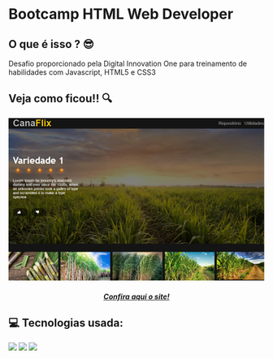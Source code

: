 # Bootcamp HTML Web Developer
<h2> O que é isso ? 😎</h2>
    Desafio proporcionado pela Digital Innovation One para treinamento de habilidades com Javascript, HTML5 e CSS3
<div>
  <h2> Veja como ficou!! 🔍</h2>
  <img src="https://github.com/LuisGustavo2010/Canaflix/blob/main/img/Preview.png?raw=true" />
  <h5 align="center"><a href="https://canaflix.netlify.app/">Confira aqui o site!</a> </h5>
</div>

<div>
  <h2> 💻 Tecnologias usada:</h2>
  <img src="https://img.shields.io/badge/HTML5-E34F26?style=for-the-badge&logo=html5&logoColor=white&style=plastic" />
  <img src="https://img.shields.io/badge/CSS-239120?&style=for-the-badge&logo=css3&logoColor=white&style=plastic" />
  <img src="https://img.shields.io/badge/JavaScript-F7DF1E?style=for-the-badge&logo=javascript&logoColor=black&style=plastic" />
</div>
